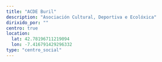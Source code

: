 ```yaml
---
title: "ACDE Buril"
description: "Asociación Cultural, Deportiva e Ecolóxica"
dirixido_por: ""
centro: true
location:
  lat: 42.78196711219094
  lon: -7.416791429296332
type: "centro_social"
---
```

